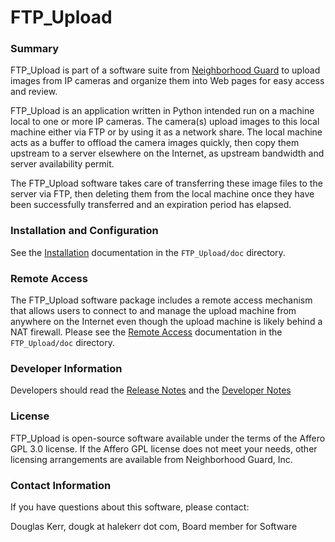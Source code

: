 # FTP_Upload #

### Summary ###

FTP_Upload is part of a software suite from 
[Neighborhood Guard](http://neighborhoodguard.org) 
to upload images from IP cameras and organize them into Web pages for 
easy access and review.

FTP_Upload is an application written in Python intended run on a machine
local to one or more IP cameras.  The camera(s) upload  images to this
local machine either via FTP or by using it as a network share. 
The local machine acts as a buffer to offload the camera images quickly,
then copy them upstream to a server elsewhere on the Internet, as
upstream bandwidth and server availability permit.

The FTP_Upload software takes care of transferring these image files to
the server via FTP, then deleting them from the local machine once they
have been successfully transferred and an expiration period has elapsed.

### Installation and Configuration ###
See the [Installation](FTP_Upload/doc/Installation.md)
documentation in the `FTP_Upload/doc` directory.

### Remote Access ###
The FTP_Upload software package includes a remote access mechanism that
allows users to connect to and manage
the upload machine from anywhere on the Internet
even though the upload machine is likely behind a NAT firewall.
Please see the [Remote Access](FTP_Upload/doc/RemoteAccess.md)
documentation in the `FTP_Upload/doc` directory.

### Developer Information ###
Developers should read the [Release Notes](FTP_Upload/doc/ReleaseNotes.md)
and the [Developer Notes](FTP_Upload/doc/DeveloperNotes.md)

### License ###
FTP_Upload is open-source software available under the terms of the
Affero GPL 3.0 license.  If the Affero GPL license does not meet your
needs, other licensing arrangements are available from
Neighborhood Guard, Inc.

### Contact Information ###
If you have questions about this software, please contact:

Douglas Kerr, dougk at halekerr dot com, Board member for Software
